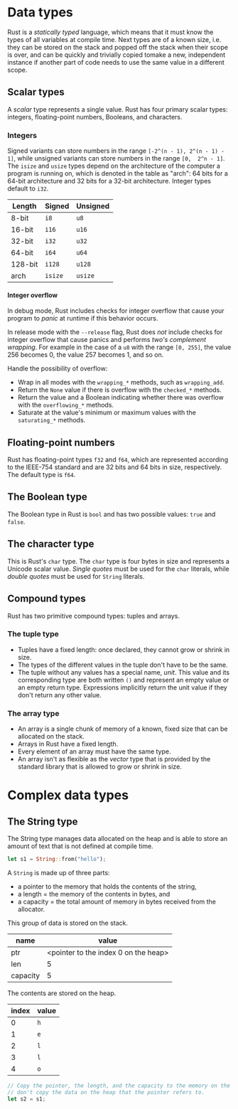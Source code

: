 # Data types

Rust is a *statically typed* language, which means that it must know the types of all variables at compile time.
Next types are of a known size, i.e. they can be stored on the stack and popped off the stack 
when their scope is over, and can be quickly and trivially copied tomake a new, independent instance 
if another part of code needs to use the same value in a different scope.

## Scalar types

A *scalar* type represents a single value.
Rust has four primary scalar types: integers, floating-point numbers, Booleans, and characters.

### Integers

Signed variants can store numbers in the range `[-2^(n - 1), 2^(n - 1) - 1]`, 
while unsigned variants can store numbers in the range `[0,  2^n - 1]`.
The `isize` and `usize` types depend on the architecture of the computer a program is running on, 
which is denoted in the table as "arch": 64 bits for a 64-bit architecture and 32 bits for a 32-bit architecture.
Integer types default to `i32`.

| Length  | Signed  | Unsigned |
|---------|---------|----------|
| 8-bit   | `i8`    | `u8`     |
| 16-bit  | `i16`   | `u16`    |
| 32-bit  | `i32`   | `u32`    |
| 64-bit  | `i64`   | `u64`    |  
| 128-bit | `i128`  | `u128`   |  
| arch    | `isize` | `usize`  |

#### Integer overflow

In debug mode, Rust includes checks for integer overflow that
cause your program to *panic* at runtime if this behavior occurs.

In release mode with the `--release` flag, Rust does *not* include checks for integer overflow that cause panics and
performs *two's complement wrapping*. For example in the case of a `u8` with the range `[0, 255]`, 
the value 256 becomes 0, the value 257 becomes 1, and so on.

Handle the possibility of overflow:
- Wrap in all modes with the `wrapping_*` methods, such as `wrapping_add`.
- Return the `None` value if there is overflow with the `checked_*` methods.
- Return the value and a Boolean indicating whether there was overflow with the `overflowing_*` methods.
- Saturate at the value's minimum or maximum values with the `saturating_*` methods.

## Floating-point numbers

Rust has floating-point types `f32` and `f64`, which are represented according to the IEEE-754 standard and 
are 32 bits and 64 bits in size, respectively.
The default type is `f64`.

## The Boolean type

The Boolean type in Rust is `bool` and has two possible values: `true` and `false`.

## The character type

This is Rust's `char` type.
The `char` type is four bytes in size and represents a Unicode scalar value.
*Single quotes* must be used for the `char` literals, while *double quotes* must be used for `String` literals.

## Compound types

Rust has two primitive compound types: tuples and arrays.

### The tuple type

- Tuples have a fixed length: once declared, they cannot grow or shrink in size.
- The types of the different values in the tuple don't have to be the same.
- The tuple without any values has a special name, *unit*. 
This value and its corresponding type are both written `()` and represent an empty value or an empty return type. 
Expressions implicitly return the unit value if they don't return any other value.

### The array type

- An array is a single chunk of memory of a known, fixed size that can be allocated on the stack.
- Arrays in Rust have a fixed length.
- Every element of an array must have the same type.
- An array isn't as flexible as the *vector* type that is
provided by the standard library that is allowed to grow or shrink in size.

# Complex data types

## The String type

The String type manages data allocated on the heap and 
is able to store an amount of text that is not defined at compile time.

```rust
let s1 = String::from("hello");
```

A `String` is made up of three parts: 
- a pointer to the memory that holds the contents of the string, 
- a length = the memory of the contents in bytes, and 
- a capacity = the total amount of memory in bytes received from the allocator.

This group of data is stored on the stack.

| name     | value                                |
|----------|--------------------------------------|
| ptr      | <pointer to the index 0 on the heap> |
| len      | 5                                    |
| capacity | 5                                    |


The contents are stored on the heap.

| index | value |
|-------|-------|
| 0     | `h`   |
| 1     | `e`   |
| 2     | `l`   |
| 3     | `l`   |
| 4     | `o`   |


```rust
// Copy the pointer, the length, and the capacity to the memory on the stack, and
// don't copy the data on the heap that the pointer refers to.
let s2 = s1;
```
